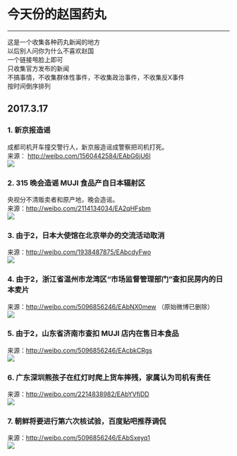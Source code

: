 ﻿
# 今天份的赵国药丸  


---

这是一个收集各种药丸新闻的地方  
以后别人问你为什么不喜欢赵国  
一个链接甩脸上即可  
只收集官方发布的新闻  
不搞事情，不收集群体性事件，不收集政治事件，不收集反X事件  
按时间倒序排列  

## 2017.3.17
### 1. 新京报造谣
成都司机开车撞交警行人，新京报造谣成警察把司机打死。  
来源： http://weibo.com/1560442584/EAbG6jU6I  
![](https://github.com/chinese-pill/chinese-pill/raw/master/img/20170317/1.png)

### 2. 315 晚会造谣 MUJI 食品产自日本辐射区
央视分不清贩卖者和原产地，晚会造谣。  
来源：http://weibo.com/2114134034/EA2qHFsbm  
![](https://github.com/chinese-pill/chinese-pill/raw/master/img/20170317/7.png)

### 3. 由于2，日本大使馆在北京举办的交流活动取消
来源：http://weibo.com/1938487875/EAbcdyFwo  
![](https://github.com/chinese-pill/chinese-pill/raw/master/img/20170317/2.png)

### 4. 由于2，浙江省温州市龙湾区“市场监督管理部门”查扣民房内的日本麦片
来源：http://weibo.com/5096856246/EAbNX0mew （原始微博已删除）  
![](https://github.com/chinese-pill/chinese-pill/raw/master/img/20170317/3.png)

### 5. 由于2，山东省济南市查扣 MUJI 店内在售日本食品
来源：http://weibo.com/5096856246/EAcbkCRgs  
![](https://github.com/chinese-pill/chinese-pill/raw/master/img/20170317/6.png)

### 6. 广东深圳熊孩子在红灯时爬上货车摔残，家属认为司机有责任
来源：http://weibo.com/2214838982/EAbYVfjDD  
![](https://github.com/chinese-pill/chinese-pill/raw/master/img/20170317/4.png)

### 7. 朝鲜将要进行第六次核试验，百度贴吧推荐调侃
来源：http://weibo.com/5096856246/EAbSxeyq1  
![](https://github.com/chinese-pill/chinese-pill/raw/master/img/20170317/5.png)

